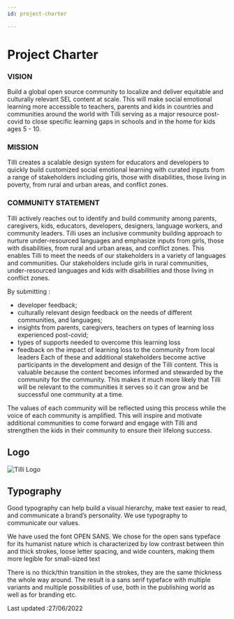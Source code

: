 ```yaml
---
id: project-charter

---
```


# Project Charter

### VISION

Build a global open source community to localize and deliver equitable and culturally relevant SEL content at scale. This will make social emotional learning more accessible to teachers, parents and kids in countries and communities around the world with Tilli serving as a major resource post-covid to close specific learning gaps in schools and in the home for kids ages 5 - 10.


### MISSION

Tilli creates a scalable design system for educators and developers to quickly build customized social emotional learning with curated inputs from a range of stakeholders including girls, those with disabilities, those living in poverty, from rural and urban areas, and conflict zones.


### COMMUNITY STATEMENT 

Tilli actively reaches out to identify and build community among parents, caregivers, kids, educators, developers, designers, language workers, and community leaders. Tilli uses an inclusive community building approach to nurture under-resourced languages and emphasize inputs from girls, those with disabilities, from rural and urban areas, and conflict zones. This enables Tilli to meet the needs of our stakeholders in a variety of languages and communities. Our stakeholders include girls in rural communities, under-resourced languages and kids with disabilities and those living in conflict zones.

By submitting :
- developer feedback;
- culturally relevant design feedback on the needs of different communities, and languages;
- insights from parents, caregivers, teachers on types of learning loss experienced post-covid;
- types of supports needed to overcome this learning loss
- feedback on the impact of learning loss to the community from local leaders
Each of these and additional stakeholders become active participants in the development and design of the Tilli content. This is valuable because the content becomes informed and stewarded by the community for the community. This makes it much more likely that Tilli will be relevant to the communities it serves so it can grow and be successful one community at a time.

The values of each community will be reflected using this process while the voice of each community is amplified. This will inspire and motivate additional communities to come forward and engage with Tilli and strengthen the kids in their community to ensure their lifelong success.

## Logo

![Tilli Logo](https://static.wixstatic.com/media/782f69_49cf61157d87420a89f4d8cd13a93bf7~mv2.png/v1/fill/w_330,h_168,al_c,q_85,usm_0.66_1.00_0.01,enc_auto/Logo.png)

## Typography

Good typography can help build a visual hierarchy, make text easier to read, and communicate a brand’s personality. We use typography to communicate our values.

We have used the font OPEN SANS. We chose for the open sans typeface for its humanist nature which is characterized by low contrast between thin and thick strokes, loose letter spacing, and wide counters, making them more legible for small-sized text

There is no thick/thin transition in the strokes, they are the same thickness the whole way around. The result is a sans serif typeface with multiple variants and multiple possibilities of use, both in the publishing world as well as for branding etc.


Last updated :27/06/2022
